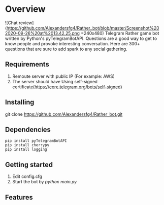 # Overview
![Chat review](https://github.com/Alexandersfg4/Rather_bot/blob/master/Screenshot%202020-09-26%20at%2013.42.25.png =240x480)
Telegram Rather game bot written by Python's pyTelegramBotAPI.
Questions are a good way to get to know people and provoke interesting conversation. Here are 300+ questions that are sure to add spark to any social gathering.

## Requirements
1. Remoute server with public IP (For example: AWS)
1. The server should have Using self-signed certificate(https://core.telegram.org/bots/self-signed)

## Installing
git clone https://github.com/Alexandersfg4/Rather_bot.git


## Dependencies
```
pip install pyTelegramBotAPI
pip install cherrypy
pip install logging
```
## Getting started
1. Edit config.cfg
1. Start the bot by *python main.py*
  
## Features
